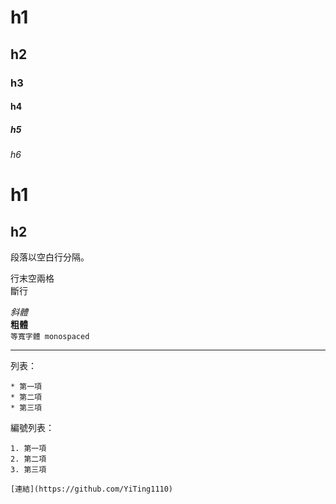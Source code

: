 # h1
## h2
### h3
#### h4
##### h5
###### h6

h1
===
h2
---

段落以空白行分隔。

行末空兩格  
斷行

_斜體_  
**粗體**  
`等寬字體 monospaced`  

---

列表：

    * 第一項
    * 第二項
    * 第三項

編號列表：

    1. 第一項
    2. 第二項
    3. 第三項

    [連結](https://github.com/YiTing1110)